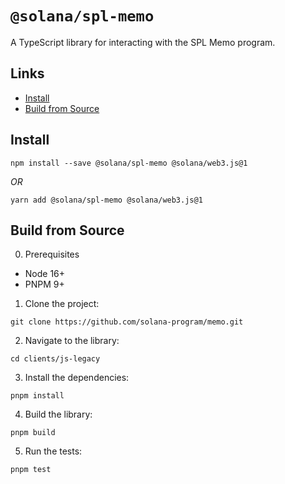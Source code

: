 # `@solana/spl-memo`

A TypeScript library for interacting with the SPL Memo program.

## Links

- [Install](#install)
- [Build from Source](#build-from-source)

## Install

```shell
npm install --save @solana/spl-memo @solana/web3.js@1
```
_OR_
```shell
yarn add @solana/spl-memo @solana/web3.js@1
```

## Build from Source

0. Prerequisites

* Node 16+
* PNPM 9+

1. Clone the project:
```shell
git clone https://github.com/solana-program/memo.git
```

2. Navigate to the library:
```shell
cd clients/js-legacy
```

3. Install the dependencies:
```shell
pnpm install
```

4. Build the library:
```shell
pnpm build
```

5. Run the tests:
```shell
pnpm test
```
